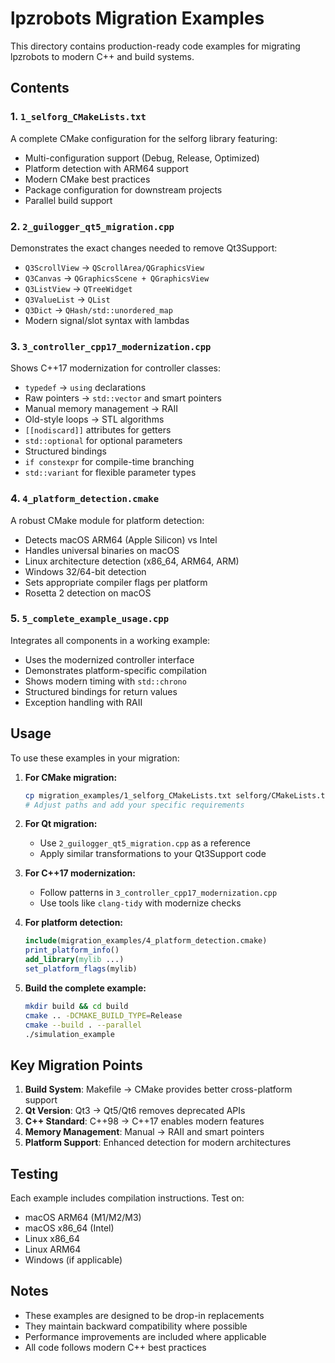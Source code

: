 # lpzrobots Migration Examples

This directory contains production-ready code examples for migrating lpzrobots to modern C++ and build systems.

## Contents

### 1. `1_selforg_CMakeLists.txt`
A complete CMake configuration for the selforg library featuring:
- Multi-configuration support (Debug, Release, Optimized)
- Platform detection with ARM64 support
- Modern CMake best practices
- Package configuration for downstream projects
- Parallel build support

### 2. `2_guilogger_qt5_migration.cpp`
Demonstrates the exact changes needed to remove Qt3Support:
- `Q3ScrollView` → `QScrollArea/QGraphicsView`
- `Q3Canvas` → `QGraphicsScene + QGraphicsView`
- `Q3ListView` → `QTreeWidget`
- `Q3ValueList` → `QList`
- `Q3Dict` → `QHash/std::unordered_map`
- Modern signal/slot syntax with lambdas

### 3. `3_controller_cpp17_modernization.cpp`
Shows C++17 modernization for controller classes:
- `typedef` → `using` declarations
- Raw pointers → `std::vector` and smart pointers
- Manual memory management → RAII
- Old-style loops → STL algorithms
- `[[nodiscard]]` attributes for getters
- `std::optional` for optional parameters
- Structured bindings
- `if constexpr` for compile-time branching
- `std::variant` for flexible parameter types

### 4. `4_platform_detection.cmake`
A robust CMake module for platform detection:
- Detects macOS ARM64 (Apple Silicon) vs Intel
- Handles universal binaries on macOS
- Linux architecture detection (x86_64, ARM64, ARM)
- Windows 32/64-bit detection
- Sets appropriate compiler flags per platform
- Rosetta 2 detection on macOS

### 5. `5_complete_example_usage.cpp`
Integrates all components in a working example:
- Uses the modernized controller interface
- Demonstrates platform-specific compilation
- Shows modern timing with `std::chrono`
- Structured bindings for return values
- Exception handling with RAII

## Usage

To use these examples in your migration:

1. **For CMake migration:**
   ```bash
   cp migration_examples/1_selforg_CMakeLists.txt selforg/CMakeLists.txt
   # Adjust paths and add your specific requirements
   ```

2. **For Qt migration:**
   - Use `2_guilogger_qt5_migration.cpp` as a reference
   - Apply similar transformations to your Qt3Support code

3. **For C++17 modernization:**
   - Follow patterns in `3_controller_cpp17_modernization.cpp`
   - Use tools like `clang-tidy` with modernize checks

4. **For platform detection:**
   ```cmake
   include(migration_examples/4_platform_detection.cmake)
   print_platform_info()
   add_library(mylib ...)
   set_platform_flags(mylib)
   ```

5. **Build the complete example:**
   ```bash
   mkdir build && cd build
   cmake .. -DCMAKE_BUILD_TYPE=Release
   cmake --build . --parallel
   ./simulation_example
   ```

## Key Migration Points

1. **Build System**: Makefile → CMake provides better cross-platform support
2. **Qt Version**: Qt3 → Qt5/Qt6 removes deprecated APIs
3. **C++ Standard**: C++98 → C++17 enables modern features
4. **Memory Management**: Manual → RAII and smart pointers
5. **Platform Support**: Enhanced detection for modern architectures

## Testing

Each example includes compilation instructions. Test on:
- macOS ARM64 (M1/M2/M3)
- macOS x86_64 (Intel)
- Linux x86_64
- Linux ARM64
- Windows (if applicable)

## Notes

- These examples are designed to be drop-in replacements
- They maintain backward compatibility where possible
- Performance improvements are included where applicable
- All code follows modern C++ best practices
